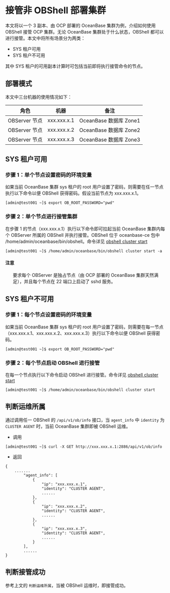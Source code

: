 # 接管非 OBShell 部署集群

本文将以一个 3 副本、由 OCP 部署的 OceanBase 集群为例，介绍如何使用 OBShell 接管 OCP 集群。无论 OceanBase 集群处于什么状态，OBShell 都可以进行接管。本文中将所有场景分为两类：

- SYS 租户可用
- SYS 租户不可用

其中 SYS 租户的可用副本计算时可包括当前即将执行接管命令的节点。

## 部署模式

本文中三台机器的使用情况如下：

| 角色 | 机器 | 备注 |
| --- | --- | --- |
| OBServer 节点 | xxx.xxx.x.1 | OceanBase 数据库 Zone1 |
| OBServer 节点 | xxx.xxx.x.2 | OceanBase 数据库 Zone2 |
| OBServer 节点 | xxx.xxx.x.3 | OceanBase 数据库 Zone3 |

## SYS 租户可用

### 步骤 1：单个节点设置密码的环境变量

如果当前 OceanBase 集群 sys 租户的 root 用户设置了密码，则需要在任一节点执行以下命令以便 OBShell 获得密码。假设当前节点为 xxx.xxx.x.1。

```shell
[admin@test001 ~]$ export OB_ROOT_PASSWORD="pwd"
```

### 步骤 2：单个节点进行接管集群

在步骤 1 的节点（xxx.xxx.x.1）执行以下命令即可拉起当前 OceanBase 集群内每个 OBServer 所属的 OBShell 并执行接管。OBShell 位于 oceanbase-ce 包中 /home/admin/oceanbase/bin/obshell。命令详见 [obshell cluster start](../300.obshell-clients/200.cluster-commands.md)

```shell
[admin@test001 ~]$ /home/admin/oceanbase/bin/obshell cluster start -a
```

<main id="notice" type='notice'>
<h4>注意</h4>
<ul>
要求每个 OBServer 是独占节点（由 OCP 部署的 OceanBase 集群天然满足），并且每个节点在 22 端口上启动了 sshd 服务。
</ul>
</main>

## SYS 租户不可用

### 步骤 1：每个节点设置密码的环境变量

如果当前 OceanBase 集群 sys 租户的 root 用户设置了密码，则需要在每一节点（xxx.xxx.x.1、xxx.xxx.x.2、xxx.xxx.x.3）执行以下命令以便 OBShell 获得密码。

```shell
[admin@test001 ~]$ export OB_ROOT_PASSWORD="pwd"
```

### 步骤 2：每个节点启动 OBShell 进行接管

在每一个节点执行以下命令启动 OBShell 进行接管。命令详见 [obshell cluster start](../300.obshell-clients/200.cluster-commands.md)

```shell
[admin@test001 ~]$ /home/admin/oceanbase/bin/obshell cluster start
```

## 判断运维所属

通过调用任一 OBShell 的 `/api/v1/ob/info` 接口，当 `agent_info` 中 `identity` 为 `CLUSTER AGENT` 时，当前 OceanBase 集群即被 OBShell 运维。
<!-- 接口详情参考[查询 OceanBase 信息](../400.obshell-api-reference/1800.get-oceanbase-info.md)。 -->

- 调用

```shell
[admin@test001 ~]$ curl -X GET http://xxx.xxx.x.1:2886/api/v1/ob/info
```

- 返回

```shell
{
    .......
        "agent_info": [
            {
                "ip": "xxx.xxx.x.1",
                "identity": "CLUSTER AGENT",
                ......
            },
            {
                "ip": "xxx.xxx.x.2",
                "identity": "CLUSTER AGENT",
                ......
            },
            {
                "ip": "xxx.xxx.x.3",
                "identity": "CLUSTER AGENT",
                ......
            }
        ],
        ......
}
```

## 判断接管成功

参考上文的 `判断运维所属`，当被 OBShell 运维时，即接管成功。
